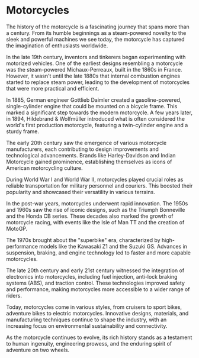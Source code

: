 # Motorcycles

The history of the motorcycle is a fascinating journey that spans more than a century. From its humble beginnings as a steam-powered novelty to the sleek and powerful machines we see today, the motorcycle has captured the imagination of enthusiasts worldwide.

In the late 19th century, inventors and tinkerers began experimenting with motorized vehicles. One of the earliest designs resembling a motorcycle was the steam-powered Michaux-Perreaux, built in the 1860s in France. However, it wasn't until the late 1880s that internal combustion engines started to replace steam power, leading to the development of motorcycles that were more practical and efficient.

In 1885, German engineer Gottlieb Daimler created a gasoline-powered, single-cylinder engine that could be mounted on a bicycle frame. This marked a significant step towards the modern motorcycle. A few years later, in 1894, Hildebrand & Wolfmüller introduced what is often considered the world's first production motorcycle, featuring a twin-cylinder engine and a sturdy frame.

The early 20th century saw the emergence of various motorcycle manufacturers, each contributing to design improvements and technological advancements. Brands like Harley-Davidson and Indian Motorcycle gained prominence, establishing themselves as icons of American motorcycling culture.

During World War I and World War II, motorcycles played crucial roles as reliable transportation for military personnel and couriers. This boosted their popularity and showcased their versatility in various terrains.

In the post-war years, motorcycles underwent rapid innovation. The 1950s and 1960s saw the rise of iconic designs, such as the Triumph Bonneville and the Honda CB series. These decades also marked the growth of motorcycle racing, with events like the Isle of Man TT and the creation of MotoGP.

The 1970s brought about the "superbike" era, characterized by high-performance models like the Kawasaki Z1 and the Suzuki GS. Advances in suspension, braking, and engine technology led to faster and more capable motorcycles.

The late 20th century and early 21st century witnessed the integration of electronics into motorcycles, including fuel injection, anti-lock braking systems (ABS), and traction control. These technologies improved safety and performance, making motorcycles more accessible to a wider range of riders.

Today, motorcycles come in various styles, from cruisers to sport bikes, adventure bikes to electric motorcycles. Innovative designs, materials, and manufacturing techniques continue to shape the industry, with an increasing focus on environmental sustainability and connectivity.

As the motorcycle continues to evolve, its rich history stands as a testament to human ingenuity, engineering prowess, and the enduring spirit of adventure on two wheels.
